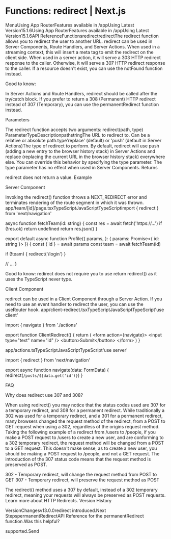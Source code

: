 # Functions: redirect | Next.js

<p>MenuUsing App RouterFeatures available in /appUsing Latest Version15.1.6Using App RouterFeatures available in /appUsing Latest Version15.1.6API ReferenceFunctionsredirectredirectThe redirect function allows you to redirect the user to another URL. redirect can be used in Server Components, Route Handlers, and Server Actions.
When used in a streaming context, this will insert a meta tag to emit the redirect on the client side. When used in a server action, it will serve a 303 HTTP redirect response to the caller. Otherwise, it will serve a 307 HTTP redirect response to the caller.
If a resource doesn't exist, you can use the notFound function instead.</p>
<p>Good to know:</p>
<p>In Server Actions and Route Handlers, redirect should be called after the try/catch block.
If you prefer to return a 308 (Permanent) HTTP redirect instead of 307 (Temporary), you can use the permanentRedirect function instead.</p>
<p>Parameters</p>
<p>The redirect function accepts two arguments:
redirect(path, type)
ParameterTypeDescriptionpathstringThe URL to redirect to. Can be a relative or absolute path.type'replace' (default) or 'push' (default in Server Actions)The type of redirect to perform.
By default, redirect will use push (adding a new entry to the browser history stack) in Server Actions and replace (replacing the current URL in the browser history stack) everywhere else. You can override this behavior by specifying the type parameter.
The type parameter has no effect when used in Server Components.
Returns</p>
<p>redirect does not return a value.
Example</p>
<p>Server Component</p>
<p>Invoking the redirect() function throws a NEXT_REDIRECT error and terminates rendering of the route segment in which it was thrown.
app/team/[id]/page.tsxTypeScriptJavaScriptTypeScriptimport { redirect } from 'next/navigation'</p>
<p>async function fetchTeam(id: string) {
const res = await fetch('https://...')
if (!res.ok) return undefined
return res.json()
}</p>
<p>export default async function Profile({
params,
}: {
params: Promise&lt;{ id: string }&gt;
}) {
const { id } = await params
const team = await fetchTeam(id)</p>
<p>if (!team) {
redirect('/login')
}</p>
<p>// ...
}</p>
<p>Good to know: redirect does not require you to use return redirect() as it uses the TypeScript never type.</p>
<p>Client Component</p>
<p>redirect can be used in a Client Component through a Server Action. If you need to use an event handler to redirect the user, you can use the useRouter hook.
app/client-redirect.tsxTypeScriptJavaScriptTypeScript'use client'</p>
<p>import { navigate } from './actions'</p>
<p>export function ClientRedirect() {
return (
&lt;form action={navigate}&gt;
&lt;input type=&quot;text&quot; name=&quot;id&quot; /&gt;
&lt;button&gt;Submit&lt;/button&gt;
&lt;/form&gt;
)
}</p>
<p>app/actions.tsTypeScriptJavaScriptTypeScript'use server'</p>
<p>import { redirect } from 'next/navigation'</p>
<p>export async function navigate(data: FormData) {
redirect(<code>/posts/${data.get('id')}</code>)
}</p>
<p>FAQ</p>
<p>Why does redirect use 307 and 308?</p>
<p>When using redirect() you may notice that the status codes used are 307 for a temporary redirect, and 308 for a permanent redirect. While traditionally a 302 was used for a temporary redirect, and a 301 for a permanent redirect, many browsers changed the request method of the redirect, from a POST to GET request when using a 302, regardless of the origins request method.
Taking the following example of a redirect from /users to /people, if you make a POST request to /users to create a new user, and are conforming to a 302 temporary redirect, the request method will be changed from a POST to a GET request. This doesn't make sense, as to create a new user, you should be making a POST request to /people, and not a GET request.
The introduction of the 307 status code means that the request method is preserved as POST.</p>
<p>302 - Temporary redirect, will change the request method from POST to GET
307 - Temporary redirect, will preserve the request method as POST</p>
<p>The redirect() method uses a 307 by default, instead of a 302 temporary redirect, meaning your requests will always be preserved as POST requests.
Learn more about HTTP Redirects.
Version History</p>
<p>VersionChangesv13.0.0redirect introduced.Next StepspermanentRedirectAPI Reference for the permanentRedirect function.Was this helpful?</p>
<p>supported.Send</p>
